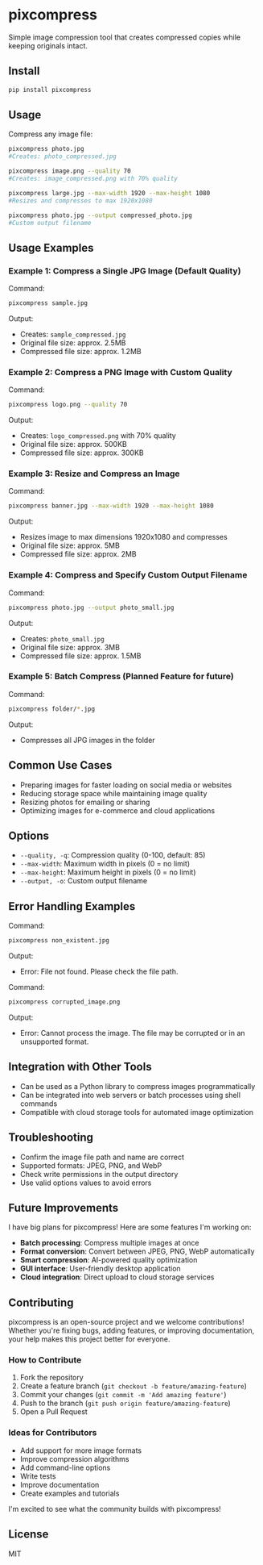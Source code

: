 # pixcompress

Simple image compression tool that creates compressed copies while keeping originals intact.

## Install

```bash
pip install pixcompress
```


## Usage

Compress any image file:

```bash
pixcompress photo.jpg
#Creates: photo_compressed.jpg

pixcompress image.png --quality 70
#Creates: image_compressed.png with 70% quality

pixcompress large.jpg --max-width 1920 --max-height 1080
#Resizes and compresses to max 1920x1080

pixcompress photo.jpg --output compressed_photo.jpg
#Custom output filename
```

## Usage Examples

### Example 1: Compress a Single JPG Image (Default Quality)

Command:
```bash
pixcompress sample.jpg
```


Output:
- Creates: `sample_compressed.jpg`
- Original file size: approx. 2.5MB
- Compressed file size: approx. 1.2MB

### Example 2: Compress a PNG Image with Custom Quality

Command:
```bash
pixcompress logo.png --quality 70
```


Output:
- Creates: `logo_compressed.png` with 70% quality
- Original file size: approx. 500KB
- Compressed file size: approx. 300KB

### Example 3: Resize and Compress an Image

Command:
```bash
pixcompress banner.jpg --max-width 1920 --max-height 1080
```


Output:
- Resizes image to max dimensions 1920x1080 and compresses
- Original file size: approx. 5MB
- Compressed file size: approx. 2MB

### Example 4: Compress and Specify Custom Output Filename

Command:
```bash
pixcompress photo.jpg --output photo_small.jpg
```


Output:
- Creates: `photo_small.jpg`
- Original file size: approx. 3MB
- Compressed file size: approx. 1.5MB

### Example 5: Batch Compress (Planned Feature for future)

Command:
```bash
pixcompress folder/*.jpg
```


Output:
- Compresses all JPG images in the folder

## Common Use Cases

- Preparing images for faster loading on social media or websites
- Reducing storage space while maintaining image quality
- Resizing photos for emailing or sharing
- Optimizing images for e-commerce and cloud applications

## Options

- `--quality, -q`: Compression quality (0-100, default: 85)
- `--max-width`: Maximum width in pixels (0 = no limit)
- `--max-height`: Maximum height in pixels (0 = no limit)
- `--output, -o`: Custom output filename

## Error Handling Examples

Command:
```bash
pixcompress non_existent.jpg
```


Output:
- Error: File not found. Please check the file path.

Command:
```bash
pixcompress corrupted_image.png
```


Output:
- Error: Cannot process the image. The file may be corrupted or in an unsupported format.

## Integration with Other Tools

- Can be used as a Python library to compress images programmatically
- Can be integrated into web servers or batch processes using shell commands
- Compatible with cloud storage tools for automated image optimization

## Troubleshooting

- Confirm the image file path and name are correct
- Supported formats: JPEG, PNG, and WebP
- Check write permissions in the output directory
- Use valid options values to avoid errors

## Future Improvements

I have big plans for pixcompress! Here are some features I'm working on:

- **Batch processing**: Compress multiple images at once
- **Format conversion**: Convert between JPEG, PNG, WebP automatically
- **Smart compression**: AI-powered quality optimization
- **GUI interface**: User-friendly desktop application
- **Cloud integration**: Direct upload to cloud storage services


## Contributing

pixcompress is an open-source project and we welcome contributions! Whether you're fixing bugs, adding features, or improving documentation, your help makes this project better for everyone.

### How to Contribute

1. Fork the repository  
2. Create a feature branch (`git checkout -b feature/amazing-feature`)  
3. Commit your changes (`git commit -m 'Add amazing feature'`)  
4. Push to the branch (`git push origin feature/amazing-feature`)  
5. Open a Pull Request

### Ideas for Contributors

- Add support for more image formats  
- Improve compression algorithms  
- Add command-line options  
- Write tests  
- Improve documentation  
- Create examples and tutorials

I'm excited to see what the community builds with pixcompress!

## License

MIT